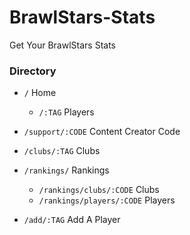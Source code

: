 # BrawlStars-Stats
Get Your BrawlStars Stats


### Directory 

- `/` Home
   - `/:TAG` Players
 
- `/support/:CODE` Content Creator Code

- `/clubs/:TAG` Clubs

- `/rankings/` Rankings
  - `/rankings/clubs/:CODE` Clubs
  - `/rankings/players/:CODE` Players

- `/add/:TAG` Add A Player


 
